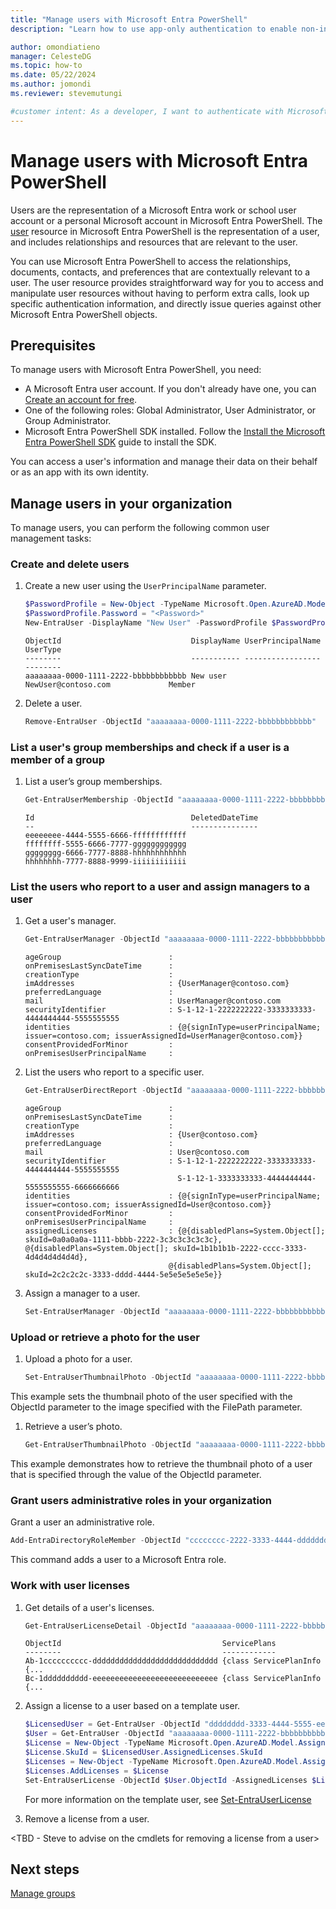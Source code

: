 ```yaml
---
title: "Manage users with Microsoft Entra PowerShell"
description: "Learn how to use app-only authentication to enable non-interactive scenarios with the Microsoft Entra PowerShell SDK."

author: omondiatieno
manager: CelesteDG
ms.topic: how-to
ms.date: 05/22/2024
ms.author: jomondi
ms.reviewer: stevemutungi

#customer intent: As a developer, I want to authenticate with Microsoft Entra using app-only access, so that I can perform non-interactive operations, such as listing users and groups, using the Microsoft Entra PowerShell SDK.
---
```


# Manage users with Microsoft Entra PowerShell

Users are the representation of a Microsoft Entra work or school user account or a personal Microsoft account in Microsoft Entra PowerShell. The [user](link-to-cmdlet-for-user) resource in Microsoft Entra PowerShell is the representation of a user, and includes relationships and resources that are relevant to the user.

You can use Microsoft Entra PowerShell to access the relationships, documents, contacts, and preferences that are contextually relevant to a user. The user resource provides straightforward way for you to access and manipulate user resources without having to perform extra calls, look up specific authentication information, and directly issue queries against other Microsoft Entra PowerShell objects.

## Prerequisites

To manage users with Microsoft Entra PowerShell, you need:

- A Microsoft Entra user account. If you don't already have one, you can [Create an account for free][create-acount].
- One of the following roles: Global Administrator, User Administrator, or Group Administrator.
- Microsoft Entra PowerShell SDK installed. Follow the [Install the Microsoft Entra PowerShell SDK][installation] guide to install the SDK.

You can access a user's information and manage their data on their behalf or as an app with its own identity.

## Manage users in your organization

To manage users, you can perform the following common user management tasks:

### Create and delete users

1. Create a new user using the `UserPrincipalName` parameter.

    ```powershell
    $PasswordProfile = New-Object -TypeName Microsoft.Open.AzureAD.Model.PasswordProfile
    $PasswordProfile.Password = "<Password>"
    New-EntraUser -DisplayName "New User" -PasswordProfile $PasswordProfile -UserPrincipalName "NewUser@contoso.com" -AccountEnabled $true -MailNickName "NewUser"
    ```

    ```output
    ObjectId                             DisplayName UserPrincipalName               UserType
    --------                             ----------- -----------------               --------
    aaaaaaaa-0000-1111-2222-bbbbbbbbbbbb New user    NewUser@contoso.com             Member
    ```

1. Delete a user.

    ```powershell
    Remove-EntraUser -ObjectId "aaaaaaaa-0000-1111-2222-bbbbbbbbbbbb"
    ```

### List a user's group memberships and check if a user is a member of a group

1. List a user’s group memberships.

    ```powershell
    Get-EntraUserMembership -ObjectId "aaaaaaaa-0000-1111-2222-bbbbbbbbbbbb"
    ```

    ```output
    Id                                   DeletedDateTime
    --                                   ---------------
    eeeeeeee-4444-5555-6666-ffffffffffff
    ffffffff-5555-6666-7777-gggggggggggg
    gggggggg-6666-7777-8888-hhhhhhhhhhhh
    hhhhhhhh-7777-8888-9999-iiiiiiiiiiii
    ```

### List the users who report to a user and assign managers to a user

1. Get a user's manager.

    ```powershell
    Get-EntraUserManager -ObjectId "aaaaaaaa-0000-1111-2222-bbbbbbbbbbbb"
    ```

    ```output
    ageGroup                        :
    onPremisesLastSyncDateTime      :
    creationType                    :
    imAddresses                     : {UserManager@contoso.com}
    preferredLanguage               :
    mail                            : UserManager@contoso.com
    securityIdentifier              : S-1-12-1-2222222222-3333333333-4444444444-5555555555
    identities                      : {@{signInType=userPrincipalName; issuer=contoso.com; issuerAssignedId=UserManager@contoso.com}}
    consentProvidedForMinor         :
    onPremisesUserPrincipalName     :
    ```

1. List the users who report to a specific user.

    ```powershell
    Get-EntraUserDirectReport -ObjectId "aaaaaaaa-0000-1111-2222-bbbbbbbbbbbb"
    ```

    ```output
    ageGroup                        :
    onPremisesLastSyncDateTime      :
    creationType                    :
    imAddresses                     : {User@contoso.com}
    preferredLanguage               :
    mail                            : User@contoso.com
    securityIdentifier              : S-1-12-1-2222222222-3333333333-4444444444-5555555555
                                      S-1-12-1-3333333333-4444444444-5555555555-6666666666
    identities                      : {@{signInType=userPrincipalName; issuer=contoso.com; issuerAssignedId=User@contoso.com}}
    consentProvidedForMinor         :
    onPremisesUserPrincipalName     :
    assignedLicenses                : {@{disabledPlans=System.Object[]; skuId=0a0a0a0a-1111-bbbb-2222-3c3c3c3c3c3c}, @{disabledPlans=System.Object[]; skuId=1b1b1b1b-2222-cccc-3333-4d4d4d4d4d4d},
                                    @{disabledPlans=System.Object[]; skuId=2c2c2c2c-3333-dddd-4444-5e5e5e5e5e5e}}
    ```

1. Assign a manager to a user.

    ```powershell
    Set-EntraUserManager -ObjectId "aaaaaaaa-0000-1111-2222-bbbbbbbbbbbb" -RefObjectId "bbbbbbbb-1111-2222-3333-cccccccccccc"
    ```

### Upload or retrieve a photo for the user

1. Upload a photo for a user.

    ```powershell
    Set-EntraUserThumbnailPhoto -ObjectId "aaaaaaaa-0000-1111-2222-bbbbbbbbbbbb" -FilePath D:\UserThumbnailPhoto.jpg
    ```

This example sets the thumbnail photo of the user specified with the ObjectId parameter to the image specified with the FilePath parameter.

1. Retrieve a user’s photo.

    ```powershell
    Get-EntraUserThumbnailPhoto -ObjectId "aaaaaaaa-0000-1111-2222-bbbbbbbbbbbb"
    ```

This example demonstrates how to retrieve the thumbnail photo of a user that is specified through the value of the ObjectId parameter.

### Grant users administrative roles in your organization

Grant a user an administrative role.

```powershell
Add-EntraDirectoryRoleMember -ObjectId "cccccccc-2222-3333-4444-dddddddddddd" -RefObjectId "aaaaaaaa-0000-1111-2222-bbbbbbbbbbbb"
```

This command adds a user to a Microsoft Entra role.

### Work with user licenses

1. Get details of a user's licenses.

    ```powershell
    Get-EntraUserLicenseDetail -ObjectId "aaaaaaaa-0000-1111-2222-bbbbbbbbbbbb"
    ```

    ```output
    ObjectId                                    ServicePlans
    --------                                    ------------
    Ab-1cccccccccc-dddddddddddddddddddddddddddd {class ServicePlanInfo {...
    Bc-1dddddddddd-eeeeeeeeeeeeeeeeeeeeeeeeeeee {class ServicePlanInfo {...
    ```

1. Assign a license to a user based on a template user.

    ```powershell
    $LicensedUser = Get-EntraUser -ObjectId "dddddddd-3333-4444-5555-eeeeeeeeeeee"  
    $User = Get-EntraUser -ObjectId "aaaaaaaa-0000-1111-2222-bbbbbbbbbbbb"  
    $License = New-Object -TypeName Microsoft.Open.AzureAD.Model.AssignedLicense 
    $License.SkuId = $LicensedUser.AssignedLicenses.SkuId 
    $Licenses = New-Object -TypeName Microsoft.Open.AzureAD.Model.AssignedLicenses 
    $Licenses.AddLicenses = $License 
    Set-EntraUserLicense -ObjectId $User.ObjectId -AssignedLicenses $Licenses
    ```

   For more information on the template user, see [Set-EntraUserLicense][set-entrauserlicense]

1. Remove a license from a user.

<TBD - Steve to advise on the cmdlets for removing a license from a user>

## Next steps

[Manage groups][tutorial-groups]

<!-- link references -->

[installation]: installation.md
[tutorial-groups]: tutorial-groups.md
[create-acount]: https://azure.microsoft.com/free/?WT.mc_id=A261C142F
[set-entrauserlicense]: set-entrauserlicense.md